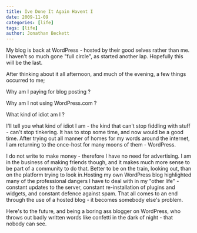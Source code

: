 ```yaml
---
title: Ive Done It Again Havent I
date: 2009-11-09
categories: [life]
tags: [life]
author: Jonathan Beckett
---
```


My blog is back at WordPress - hosted by their good selves rather than me. I haven't so much gone "full circle", as started another lap. Hopefully this will be the last.

After thinking about it all afternoon, and much of the evening, a few things occurred to me;

Why am I paying for blog posting ?

Why am I not using WordPress.com ?

What kind of idiot am I ?

I'll tell you what kind of idiot I am - the kind that can't stop fiddling with stuff - can't stop tinkering. It has to stop some time, and now would be a good time. After trying out all manner of homes for my words around the internet, I am returning to the once-host for many moons of them - WordPress.

I do not write to make money - therefore I have no need for advertising. I am in the business of making friends though, and it makes much more sense to be part of a community to do that. Better to be on the train, looking out, than on the platform trying to look in.Hosting my own WordPress blog highlighted many of the professional dangers I have to deal with in my "other life" - constant updates to the server, constant re-installation of plugins and widgets, and constant defence against spam. That all comes to an end through the use of a hosted blog - it becomes somebody else's problem.

Here's to the future, and being a boring ass blogger on WordPress, who throws out badly written words like confetti in the dark of night - that nobody can see.